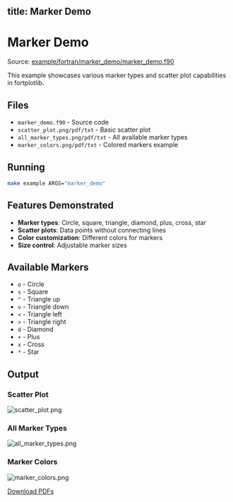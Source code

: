 title: Marker Demo
---

# Marker Demo

Source: [example/fortran/marker_demo/marker_demo.f90](../../example/fortran/marker_demo/marker_demo.f90)

This example showcases various marker types and scatter plot capabilities in fortplotlib.

## Files

- `marker_demo.f90` - Source code
- `scatter_plot.png/pdf/txt` - Basic scatter plot
- `all_marker_types.png/pdf/txt` - All available marker types
- `marker_colors.png/pdf/txt` - Colored markers example

## Running

```bash
make example ARGS="marker_demo"
```

## Features Demonstrated

- **Marker types**: Circle, square, triangle, diamond, plus, cross, star
- **Scatter plots**: Data points without connecting lines
- **Color customization**: Different colors for markers
- **Size control**: Adjustable marker sizes

## Available Markers

- `o` - Circle
- `s` - Square
- `^` - Triangle up
- `v` - Triangle down
- `<` - Triangle left
- `>` - Triangle right
- `d` - Diamond
- `+` - Plus
- `x` - Cross
- `*` - Star

## Output

### Scatter Plot

![scatter_plot.png](../../output/example/fortran/marker_demo/scatter_plot.png)

### All Marker Types

![all_marker_types.png](../../output/example/fortran/marker_demo/all_marker_types.png)

### Marker Colors

![marker_colors.png](../../output/example/fortran/marker_demo/marker_colors.png)

[Download PDFs](../../output/example/fortran/)